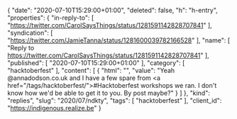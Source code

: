 {
  "date": "2020-07-10T15:29:00+01:00",
  "deleted": false,
  "h": "h-entry",
  "properties": {
    "in-reply-to": [
      "https://twitter.com/CarolSaysThings/status/1281591142828707841"
    ],
    "syndication": [
      "https://twitter.com/JamieTanna/status/1281600039782166528"
    ],
    "name": [
      "Reply to https://twitter.com/CarolSaysThings/status/1281591142828707841"
    ],
    "published": [
      "2020-07-10T15:29:00+01:00"
    ],
    "category": [
      "hacktoberfest"
    ],
    "content": [
      {
        "html": "",
        "value": "Yeah @annadodson.co.uk and I have a few spare from <a href=\"/tags/hacktoberfest/\">#Hacktoberfest</a> workshops we ran. I don't know how we'd be able to get it to you. By post maybe?"
      }
    ]
  },
  "kind": "replies",
  "slug": "2020/07/ndkty",
  "tags": [
    "hacktoberfest"
  ],
  "client_id": "https://indigenous.realize.be"
}
